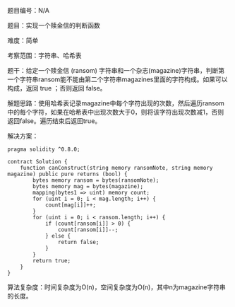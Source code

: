 题目编号：N/A

题目：实现一个赎金信的判断函数

难度：简单

考察范围：字符串、哈希表

题干：给定一个赎金信 (ransom) 字符串和一个杂志(magazine)字符串，判断第一个字符串ransom能不能由第二个字符串magazines里面的字符构成。如果可以构成，返回 true ；否则返回 false。

解题思路：使用哈希表记录magazine中每个字符出现的次数，然后遍历ransom中的每个字符，如果在哈希表中出现次数大于0，则将该字符出现次数减1，否则返回false。遍历结束后返回true。

解决方案：

```
pragma solidity ^0.8.0;

contract Solution {
    function canConstruct(string memory ransomNote, string memory magazine) public pure returns (bool) {
        bytes memory ransom = bytes(ransomNote);
        bytes memory mag = bytes(magazine);
        mapping(bytes1 => uint) memory count;
        for (uint i = 0; i < mag.length; i++) {
            count[mag[i]]++;
        }
        for (uint i = 0; i < ransom.length; i++) {
            if (count[ransom[i]] > 0) {
                count[ransom[i]]--;
            } else {
                return false;
            }
        }
        return true;
    }
}
```

算法复杂度：时间复杂度为O(n)，空间复杂度为O(n)，其中n为magazine字符串的长度。